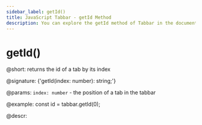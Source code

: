 ```yaml
---
sidebar_label: getId()
title: JavaScript Tabbar - getId Method 
description: You can explore the getId method of Tabbar in the documentation of the DHTMLX JavaScript UI library. Browse developer guides and API reference, try out code examples and live demos, and download a free 30-day evaluation version of DHTMLX Suite 7.
---
```


# getId()

@short: returns the id of a tab by its index

@signature: {'getId(index: number): string;'}

@params:
`index: number` - the position of a tab in the tabbar

@example:
const id = tabbar.getId(0);

@descr:

[comment]: # (@related: tabbar/work_with_tabbar.md#getting-the-id-of-a-tab)
